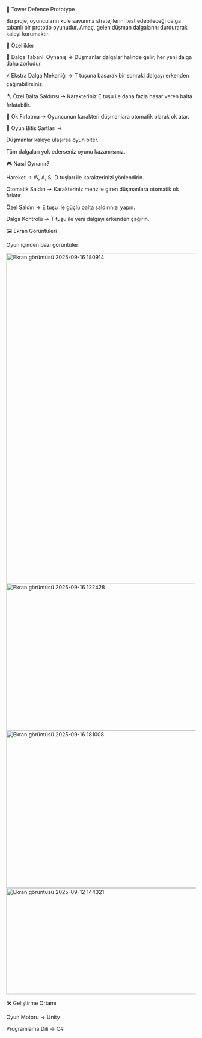 🏰 Tower Defence Prototype

Bu proje, oyuncuların kule savunma stratejilerini test edebileceği dalga tabanlı bir prototip oyunudur.
Amaç, gelen düşman dalgalarını durdurarak kaleyi korumaktır.

🚀 Özellikler

🌊 Dalga Tabanlı Oynanış → Düşmanlar dalgalar halinde gelir, her yeni dalga daha zorludur.

⚡ Ekstra Dalga Mekaniği → T tuşuna basarak bir sonraki dalgayı erkenden çağırabilirsiniz.

🪓 Özel Balta Saldırısı → Karakteriniz E tuşu ile daha fazla hasar veren balta fırlatabilir.

🏹 Ok Fırlatma → Oyuncunun karakteri düşmanlara otomatik olarak ok atar.

🎯 Oyun Bitiş Şartları →

Düşmanlar kaleye ulaşırsa oyun biter.

Tüm dalgaları yok ederseniz oyunu kazanırsınız.

🎮 Nasıl Oynanır?

Hareket → W, A, S, D tuşları ile karakterinizi yönlendirin.

Otomatik Saldırı → Karakteriniz menzile giren düşmanlara otomatik ok fırlatır.

Özel Saldırı → E tuşu ile güçlü balta saldırınızı yapın.

Dalga Kontrolü → T tuşu ile yeni dalgayı erkenden çağırın.

🖼️ Ekran Görüntüleri

Oyun içinden bazı görüntüler:

<img width="1908" height="877" alt="Ekran görüntüsü 2025-09-16 180914" src="https://github.com/user-attachments/assets/8941d117-4fa0-4528-b52f-7c0b04f8c5f9" />

<img width="719" height="391" alt="Ekran görüntüsü 2025-09-16 122428" src="https://github.com/user-attachments/assets/470e85c4-6cb9-46b8-b78e-f77c304676f1" />

<img width="714" height="419" alt="Ekran görüntüsü 2025-09-16 181008" src="https://github.com/user-attachments/assets/de8701cb-03bc-425a-9282-0804f9d92205" />

<img width="569" height="282" alt="Ekran görüntüsü 2025-09-12 144321" src="https://github.com/user-attachments/assets/6aa4e8e5-ea03-4df9-a837-bf98652a2fb5" />

🛠️ Geliştirme Ortamı

Oyun Motoru → Unity

Programlama Dili → C#
